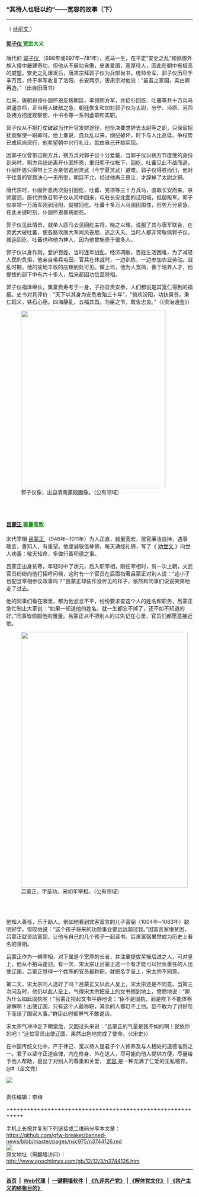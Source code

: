 ### “其待人也轻以约”——宽容的故事（下）
------------------------

<p>
 （
 <a href="https://www.epochtimes.com/gb/12/12/2/n3743407.htm">
  续前文
 </a>
 ）
</p>
<h4>
 <span style="color: #008000;">
  <b>
   <a href="http://www.epochtimes.com/gb/tag/%E9%83%AD%E5%AD%90%E4%BB%AA.html">
    郭子仪
   </a>
   宽宏大义
  </b>
 </span>
</h4>
<p>
 唐代的
 <a href="http://www.epochtimes.com/gb/tag/%E9%83%AD%E5%AD%90%E4%BB%AA.html">
  郭子仪
 </a>
 （698年或697年─781年），戎马一生，在平定“安史之乱”和抵御外族入侵中屡建奇功，但他从不居功自傲，忠勇爱国，宽厚待人，因此在朝中有极高的威望。安史之乱爆发后，唐肃宗拜郭子仪为兵部尚书，统帅全军，郭子仪历尽千辛万苦，终于率军收复了洛阳、长安两京，唐肃宗对他说：“虽吾之家国，实由卿再造。”（出自旧唐书）
</p>
<p>
 后来，唐朝将领仆固怀恩反叛朝廷，率领朔方军，并招引回纥、吐蕃等共十万兵马进逼京师，正当用人破敌之急，朝廷恢复和加封郭子仪为太尉，分宁、泾原、河西及朔方招抚观察使，中书令等一系列虚职和实职。
</p>
<p>
 郭子仪从不把打仗破敌当作升官发财途径，他坚决要求辞去太尉等之职，只保留招抚观察使一职即可。他上奏说，自兵乱以来，纲纪破坏，时下与人比高低、争权势已成风尚流行，他希望朝中兴行礼让，就由自己开始实现。
</p>
<p>
 因郭子仪曾带过朔方兵，朔方兵对郭子仪十分爱戴，当郭子仪以朔方节度使的身份到来时，朔方兵纷纷离开仆固怀恩，重归郭子仪帐下，回纥、吐蕃见此不战而退，仆固怀恩只得带上三百亲信逃到灵武（今宁夏灵武）避难。郭子仪得胜而归，他对于往昔的官爵决心一无所受，朝廷不允，经过他再三恳让，才辞掉了太尉之职。
</p>
<p>
 唐代宗时，仆固怀恩再次招引回纥、吐蕃、党项等三十万兵马，直取长安而来，京师震恐。唐代宗急召郭子仪从河中回来，屯驻长安北面的泾阳城，抵御叛军。郭子仪率领一万唐军刚到泾阳，就被回纥、吐蕃十多万人马团团围住，形势万分紧急。在此关键时刻，仆固怀恩暴病而死。
</p>
<p>
 郭子仪见此情景，就单人匹马去见回纥主将，晓之以理，说服了其与唐军联合，在灵武大破吐蕃，使各路攻唐大军闻风丧胆，逃之夭夭。当时人都非常敬佩郭子仪，就连回纥、吐蕃也称他为神人，因为他曾施恩于很多人。
</p>
<p>
 郭子仪以身作则，爱护百姓。当时连年战乱，经济凋敝，百姓生活困难，为了减轻人民的负担，他亲自带兵屯田，官兵在休战时，一边训练，一边参加农业劳动。战乱时期，他的驻地丰收的庄稼到处可见。做上司，他为人宽简，善于培养人才，他提拔的部下中有六十多人，后来都因功位至将相。
</p>
<p>
 郭子仪福泽绵长，集富贵寿考于一身，子孙显贵安泰，人们都说是其宽仁得到的福报。史书对其评价：“天下以其身为安危者殆三十年”，“猗欢汾阳，功扶昊苍。秉仁蹈义，铁石心肠。四海静乱，五福其昌。为臣之节，敢告忠良。”（《资治通鉴》）
</p>
<figure class="wp-caption aligncenter" id="attachment_8237584" style="width: 390px">
 <a href="http://i.epochtimes.com/assets/uploads/2016/08/1608251846192669.jpg">
  <img alt="" class="wp-image-8237584 size-full" height="480" src="http://i.epochtimes.com/assets/uploads/2016/08/1608251846192669.jpg" width="390"/>
 </a>
 <br/><figcaption class="wp-caption-text">
  郭子仪像，出自清南薰殿画像。（公有领域）
 </figcaption><br/>
</figure><br/>
<h4>
 <span style="color: #008000;">
  <b>
   <a href="http://www.epochtimes.com/gb/tag/%E5%90%95%E8%92%99%E6%AD%A3.html">
    吕蒙正
   </a>
   雅量高致
  </b>
 </span>
</h4>
<p>
 宋代宰相
 <a href="http://www.epochtimes.com/gb/tag/%E5%90%95%E8%92%99%E6%AD%A3.html">
  吕蒙正
 </a>
 （946年─1011年）为人正直，器量宽宏，居官廉洁自持，遇事敢言，善知人，有重望。他虔诚敬信神佛，每天诵经礼佛，写了《
 <a href="http://www.epochtimes.com/gb/tag/%E5%8A%9D%E4%B8%96%E6%96%87.html">
  劝世文
 </a>
 》向世人劝善：敬天知命，多做行善积德之事。
</p>
<p>
 吕蒙正出身贫寒，年轻时中了状元，后入职宰相，刚任宰相时，有一次上朝，文武官员纷纷向他打招呼问候，这时有一个官员在后面指著吕蒙正对别人说：“这小子也配当宰相参议政事吗？”吕蒙正却装作没听见的样子，依然和同事们说说笑笑地走了过去。
</p>
<p>
 他的同事们看在眼里，都为他忿忿不平，纷纷要求查这个人的姓名和职务，吕蒙正急忙制止大家说：“如果一知道他的姓名，就一生都忘不掉了，还不如不知道的好。”同事皆佩服他的雅量。吕蒙正从不把别人的过失记在心里，官员们都愿意接近他。
</p>
<figure class="wp-caption aligncenter" id="attachment_10990631" style="width: 450px">
 <a href="http://i.epochtimes.com/assets/uploads/2012/12/27383.jpg">
  <img alt="" class="size-medium wp-image-10990631" height="690" src="http://i.epochtimes.com/assets/uploads/2012/12/27383-450x690.jpg" width="450"/>
 </a>
 <br/><figcaption class="wp-caption-text">
  吕蒙正，字圣功，宋初年宰相。（公有领域）
 </figcaption><br/>
</figure><br/>
<p>
 他知人善任，乐于助人。例如他看到宾客富言的儿子富弼（1004年─1083年）聪明好学，惊叹地说：“这个孩子将来的功勋事业要远远超过我。”因富言家境贫困，吕蒙正就资助富弼，让他与自己的几个孩子一起读书。后来富弼果然成为历史上著名的贤相。
</p>
<p>
 吕蒙正作为一朝宰相，对下属是个宽厚的长者，并注重提拔奖掖后进之人，可对皇上，他从不拍马逢迎。有一次，宋太宗让吕蒙正选一个有才能可以担负重任的人出使辽国，吕蒙正觉得一个姓陈的官员最称职，就把名字呈上，宋太宗不同意。
</p>
<p>
 第二天，宋太宗问人选好了吗？吕蒙正又以此人呈上，宋太宗还是不同意。当第三次问及时，他仍以此人呈上，气得宋太宗把呈上的文书掷到地上，愤愤地说：“卿为什么如此固执呢！”吕蒙正拾起文书平静地说：“臣不是固执，而是陛下不能体察谅解啊！出使辽国，只有这个人最称职，其余的人都赶不上他。臣不敢为了讨好陛下而误了国家大事。”群臣此时都屏气不敢说话。
</p>
<p>
 宋太宗气冲冲走下朝堂后，又回过头来说：“吕蒙正的气量是我不如的啊！就依你的吧！”这位官员出使辽国，果然出色地完成了使命。（《宋史》）
</p>
<p>
 在中国传统文化中，严于律己、宽以待人是君子个人修养及与人相处的道德准则之一。君子以坚守正道自律，内在修身、外在达人，尽可能向他人提供方便，尽量给予他人帮助，是出于对别人的尊重和关爱，
 <a href="http://www.epochtimes.com/gb/tag/%E5%AE%BD%E5%AE%B9.html">
  宽容
 </a>
 是一种充满了仁爱的无私境界。@#（全文完）
</p>
<p>
 <div class="inline_share">
  <a href="https://www.facebook.com/sharer/sharer.php?u=http%3A%2F%2Fwww.epochtimes.com%2Fgb%2F12%2F12%2F3%2Fn3744126.htm" style="margin-bottom:10px;display:inline-block;" target="_blank">
   <img src="https://www.epochtimes.com/assets/themes/djy/images/fb_share/plant.png"/>
  </a>
 </div>
 <br/>
 责任编辑：李梅
</p>

+++++++++++++++++++++++++++++++++++++++++++++++++++++++++++<br/><br/>
手机上长按并复制下列链接或二维码分享本文章：<br/>
https://github.com/gfw-breaker/banned-news/blob/master/pages/nsc975/n3744126.md <br/>
<a href='https://github.com/gfw-breaker/banned-news/blob/master/pages/nsc975/n3744126.md'><img src='https://github.com/gfw-breaker/banned-news/blob/master/pages/nsc975/n3744126.md.png'/></a> <br/>
原文地址（需翻墙访问）：http://www.epochtimes.com/gb/12/12/3/n3744126.htm


------------------------
#### [首页](https://github.com/gfw-breaker/banned-news/blob/master/README.md) &nbsp;|&nbsp; [Web代理](https://github.com/labour-camp/helloworld) &nbsp;|&nbsp; [一键翻墙软件](https://github.com/gfw-breaker/nogfw/blob/master/README.md) &nbsp;| [《九评共产党》](https://github.com/gfw-breaker/9ping.md/blob/master/README.md#九评之一评共产党是什么) | [《解体党文化》](https://github.com/gfw-breaker/jtdwh.md/blob/master/README.md) | [《共产主义的终极目的》](https://github.com/gfw-breaker/gczydzjmd.md/blob/master/README.md)


